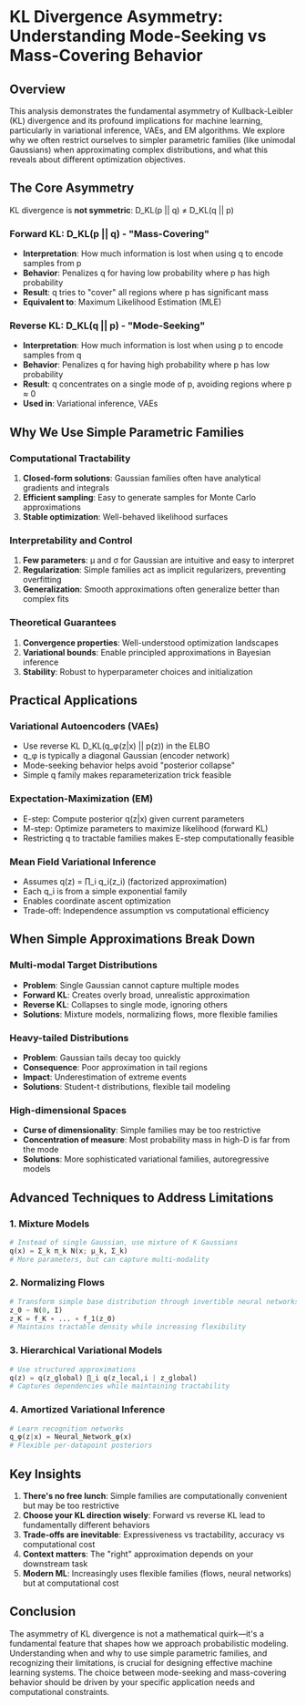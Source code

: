 # KL Divergence Asymmetry: Understanding Mode-Seeking vs Mass-Covering Behavior

## Overview

This analysis demonstrates the fundamental asymmetry of Kullback-Leibler (KL) divergence and its profound implications for machine learning, particularly in variational inference, VAEs, and EM algorithms. We explore why we often restrict ourselves to simpler parametric families (like unimodal Gaussians) when approximating complex distributions, and what this reveals about different optimization objectives.

## The Core Asymmetry

KL divergence is **not symmetric**: D_KL(p || q) ≠ D_KL(q || p)

### Forward KL: D_KL(p || q) - "Mass-Covering"
- **Interpretation**: How much information is lost when using q to encode samples from p
- **Behavior**: Penalizes q for having low probability where p has high probability
- **Result**: q tries to "cover" all regions where p has significant mass
- **Equivalent to**: Maximum Likelihood Estimation (MLE)

### Reverse KL: D_KL(q || p) - "Mode-Seeking"
- **Interpretation**: How much information is lost when using p to encode samples from q
- **Behavior**: Penalizes q for having high probability where p has low probability
- **Result**: q concentrates on a single mode of p, avoiding regions where p ≈ 0
- **Used in**: Variational inference, VAEs

## Why We Use Simple Parametric Families

### Computational Tractability
1. **Closed-form solutions**: Gaussian families often have analytical gradients and integrals
2. **Efficient sampling**: Easy to generate samples for Monte Carlo approximations
3. **Stable optimization**: Well-behaved likelihood surfaces

### Interpretability and Control
1. **Few parameters**: μ and σ for Gaussian are intuitive and easy to interpret
2. **Regularization**: Simple families act as implicit regularizers, preventing overfitting
3. **Generalization**: Smooth approximations often generalize better than complex fits

### Theoretical Guarantees
1. **Convergence properties**: Well-understood optimization landscapes
2. **Variational bounds**: Enable principled approximations in Bayesian inference
3. **Stability**: Robust to hyperparameter choices and initialization

## Practical Applications

### Variational Autoencoders (VAEs)
- Use reverse KL D_KL(q_φ(z|x) || p(z)) in the ELBO
- q_φ is typically a diagonal Gaussian (encoder network)
- Mode-seeking behavior helps avoid "posterior collapse"
- Simple q family makes reparameterization trick feasible

### Expectation-Maximization (EM)
- E-step: Compute posterior q(z|x) given current parameters
- M-step: Optimize parameters to maximize likelihood (forward KL)
- Restricting q to tractable families makes E-step computationally feasible

### Mean Field Variational Inference
- Assumes q(z) = ∏_i q_i(z_i) (factorized approximation)
- Each q_i is from a simple exponential family
- Enables coordinate ascent optimization
- Trade-off: Independence assumption vs computational efficiency

## When Simple Approximations Break Down

### Multi-modal Target Distributions
- **Problem**: Single Gaussian cannot capture multiple modes
- **Forward KL**: Creates overly broad, unrealistic approximation
- **Reverse KL**: Collapses to single mode, ignoring others
- **Solutions**: Mixture models, normalizing flows, more flexible families

### Heavy-tailed Distributions
- **Problem**: Gaussian tails decay too quickly
- **Consequence**: Poor approximation in tail regions
- **Impact**: Underestimation of extreme events
- **Solutions**: Student-t distributions, flexible tail modeling

### High-dimensional Spaces
- **Curse of dimensionality**: Simple families may be too restrictive
- **Concentration of measure**: Most probability mass in high-D is far from the mode
- **Solutions**: More sophisticated variational families, autoregressive models

## Advanced Techniques to Address Limitations

### 1. Mixture Models
```python
# Instead of single Gaussian, use mixture of K Gaussians
q(x) = Σ_k π_k N(x; μ_k, Σ_k)
# More parameters, but can capture multi-modality
```

### 2. Normalizing Flows
```python
# Transform simple base distribution through invertible neural networks
z_0 ~ N(0, I)
z_K = f_K ∘ ... ∘ f_1(z_0)
# Maintains tractable density while increasing flexibility
```

### 3. Hierarchical Variational Models
```python
# Use structured approximations
q(z) = q(z_global) ∏_i q(z_local,i | z_global)
# Captures dependencies while maintaining tractability
```

### 4. Amortized Variational Inference
```python
# Learn recognition networks
q_φ(z|x) = Neural_Network_φ(x)
# Flexible per-datapoint posteriors
```

## Key Insights

1. **There's no free lunch**: Simple families are computationally convenient but may be too restrictive
2. **Choose your KL direction wisely**: Forward vs reverse KL lead to fundamentally different behaviors
3. **Trade-offs are inevitable**: Expressiveness vs tractability, accuracy vs computational cost
4. **Context matters**: The "right" approximation depends on your downstream task
5. **Modern ML**: Increasingly uses flexible families (flows, neural networks) but at computational cost

## Conclusion

The asymmetry of KL divergence is not a mathematical quirk—it's a fundamental feature that shapes how we approach probabilistic modeling. Understanding when and why to use simple parametric families, and recognizing their limitations, is crucial for designing effective machine learning systems. The choice between mode-seeking and mass-covering behavior should be driven by your specific application needs and computational constraints.
